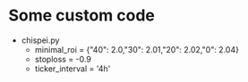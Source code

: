 # Some custom code

- chispei.py
	- minimal_roi = {"40": 2.0,"30": 2.01,"20": 2.02,"0": 2.04}
	- stoploss = -0.9
	- ticker_interval = '4h'
